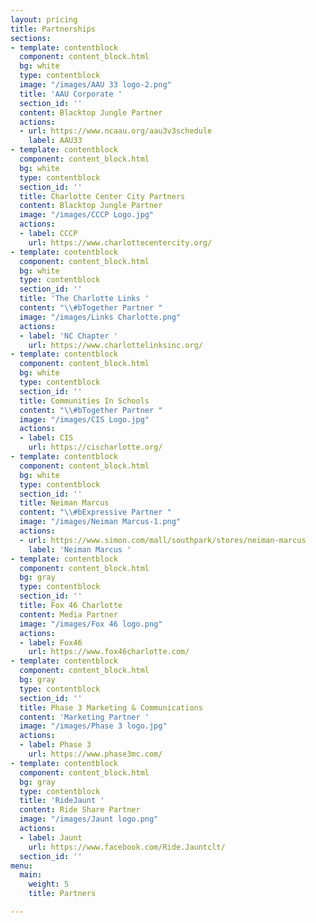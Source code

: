 ```yaml
---
layout: pricing
title: Partnerships
sections:
- template: contentblock
  component: content_block.html
  bg: white
  type: contentblock
  image: "/images/AAU 33 logo-2.png"
  title: 'AAU Corporate '
  section_id: ''
  content: Blacktop Jungle Partner
  actions:
  - url: https://www.ncaau.org/aau3v3schedule
    label: AAU33
- template: contentblock
  component: content_block.html
  bg: white
  type: contentblock
  section_id: ''
  title: Charlotte Center City Partners
  content: Blacktop Jungle Partner
  image: "/images/CCCP Logo.jpg"
  actions:
  - label: CCCP
    url: https://www.charlottecentercity.org/
- template: contentblock
  component: content_block.html
  bg: white
  type: contentblock
  section_id: ''
  title: 'The Charlotte Links '
  content: "\\#bTogether Partner "
  image: "/images/Links Charlotte.png"
  actions:
  - label: 'NC Chapter '
    url: https://www.charlottelinksinc.org/
- template: contentblock
  component: content_block.html
  bg: white
  type: contentblock
  section_id: ''
  title: Communities In Schools
  content: "\\#bTogether Partner "
  image: "/images/CIS Logo.jpg"
  actions:
  - label: CIS
    url: https://cischarlotte.org/
- template: contentblock
  component: content_block.html
  bg: white
  type: contentblock
  section_id: ''
  title: Neiman Marcus
  content: "\\#bExpressive Partner "
  image: "/images/Neiman Marcus-1.png"
  actions:
  - url: https://www.simon.com/mall/southpark/stores/neiman-marcus
    label: 'Neiman Marcus '
- template: contentblock
  component: content_block.html
  bg: gray
  type: contentblock
  section_id: ''
  title: Fox 46 Charlotte
  content: Media Partner
  image: "/images/Fox 46 logo.png"
  actions:
  - label: Fox46
    url: https://www.fox46charlotte.com/
- template: contentblock
  component: content_block.html
  bg: gray
  type: contentblock
  section_id: ''
  title: Phase 3 Marketing & Communications
  content: 'Marketing Partner '
  image: "/images/Phase 3 logo.jpg"
  actions:
  - label: Phase 3
    url: https://www.phase3mc.com/
- template: contentblock
  component: content_block.html
  bg: gray
  type: contentblock
  title: 'RideJaunt '
  content: Ride Share Partner
  image: "/images/Jaunt logo.png"
  actions:
  - label: Jaunt
    url: https://www.facebook.com/Ride.Jauntclt/
  section_id: ''
menu:
  main:
    weight: 5
    title: Partners

---
```

